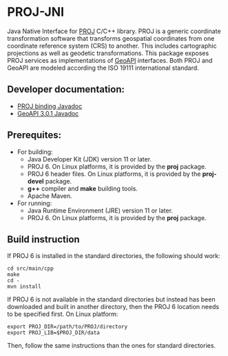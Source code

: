 # PROJ-JNI
Java Native Interface for [PROJ](https://proj.org/) C/C++ library.
PROJ is a generic coordinate transformation software that transforms
geospatial coordinates from one coordinate reference system (CRS) to another.
This includes cartographic projections as well as geodetic transformations.
This package exposes PROJ services as implementations of [GeoAPI](http://www.geoapi.org/) interfaces.
Both PROJ and GeoAPI are modeled according the ISO 19111 international standard.

## Developer documentation:

  * [PROJ binding Javadoc](https://kortforsyningen.github.io/PROJ-JNI/index.html)
  * [GeoAPI 3.0.1 Javadoc](http://www.geoapi.org/3.0/javadoc/index.html)


## Prerequites:

  * For building:
    - Java Developer Kit (JDK) version 11 or later.
    - PROJ 6. On Linux platforms, it is provided by the **proj** package.
    - PROJ 6 header files. On Linux platforms, it is provided by the **proj-devel** package.
    - **g++** compiler and **make** building tools.
    - Apache Maven.
  * For running:
    - Java Runtime Environment (JRE) version 11 or later.
    - PROJ 6. On Linux platforms, it is provided by the **proj** package.


## Build instruction
If PROJ 6 is installed in the standard directories, the following should work:

```
cd src/main/cpp
make
cd -
mvn install
```

If PROJ 6 is not available in the standard directories but instead has been downloaded
and built in another directory, then the PROJ 6 location needs to be specified first.
On Linux platform:

```
export PROJ_DIR=/path/to/PROJ/directory
export PROJ_LIB=$PROJ_DIR/data
```

Then, follow the same instructions than the ones for standard directories.
